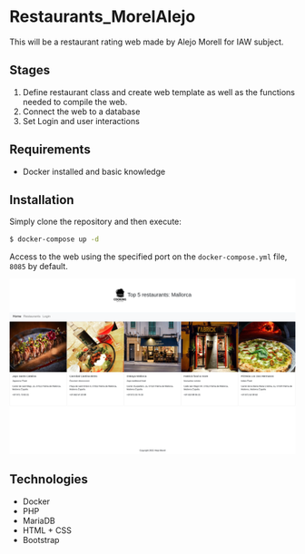 # Restaurants_MorelAlejo

This will be a restaurant rating web made by Alejo Morell for IAW subject.

## Stages

1. Define restaurant class and create web template as well as the functions needed to compile the web.
2. Connect the web to a database
3. Set Login and user interactions

## Requirements

+ Docker installed and basic knowledge

## Installation

Simply clone the repository and then execute:

```bash
$ docker-compose up -d
```

Access to the web using the specified port on the `docker-compose.yml` file, `8085` by default.

![web1](img/web1.png)

## Technologies

+ Docker
+ PHP
+ MariaDB
+ HTML + CSS
+ Bootstrap
